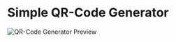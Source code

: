 # Simple QR-Code Generator

![QR-Code Generator Preview](https://github.com/aleqkzander/QR-Code-Generator/assets/58694182/bbc7fa16-0921-49cf-97e0-70fed1a192b0)
